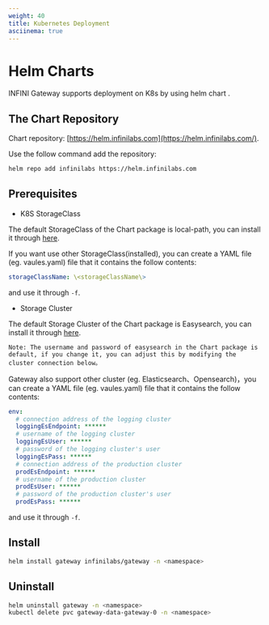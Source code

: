 ```yaml
---
weight: 40
title: Kubernetes Deployment
asciinema: true
---
```


# Helm Charts

INFINI Gateway supports deployment on K8s by using helm chart .

## The Chart Repository

Chart repository: [https://helm.infinilabs.com](https://helm.infinilabs.com/).

Use the follow command add the repository:

```bash
helm repo add infinilabs https://helm.infinilabs.com
```

## Prerequisites

- K8S StorageClass

The default StorageClass of the Chart package is local-path, you can install it through [here](https://github.com/rancher/local-path-provisioner).

If you want use other StorageClass(installed), you can create a YAML file (eg. vaules.yaml) file that it contains the follow contents:
```yaml
storageClassName: \<storageClassName\>
```
and use it through `-f`.

- Storage Cluster

The default Storage Cluster of the Chart package is Easysearch, you can install it through [here](https://www.infinilabs.com/docs/latest/easysearch/getting-started/install/helm/).
```
Note: The username and password of easysearch in the Chart package is default, if you change it, you can adjust this by modifying the cluster connection below。
```

Gateway also support other cluster (eg. Elasticsearch、Opensearch)，you can create a YAML file (eg. vaules.yaml) file that it contains the follow contents:
```yaml
env:
  # connection address of the logging cluster
  loggingEsEndpoint: ******
  # username of the logging cluster
  loggingEsUser: ******
  # password of the logging cluster's user
  loggingEsPass: ******
  # connection address of the production cluster
  prodEsEndpoint: ******
  # username of the production cluster
  prodEsUser: ******
  # password of the production cluster's user
  prodEsPass: ******
```
and use it through `-f`.

## Install

```bash
helm install gateway infinilabs/gateway -n <namespace>
```

## Uninstall

```bash
helm uninstall gateway -n <namespace>
kubectl delete pvc gateway-data-gateway-0 -n <namespace>
```